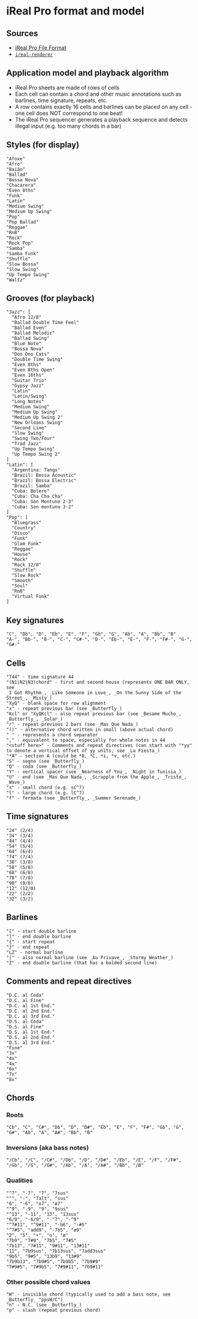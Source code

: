 # iReal Pro format and model

## Sources

- [iReal Pro File Format](https://www.irealpro.com/ireal-pro-file-format)
- [`ireal-renderer`](https://github.com/daumling/ireal-renderer)

## Application model and playback algorithm

- iReal Pro sheets are made of rows of cells
- Each cell can contain a chord and other music annotations such as barlines, time signature, repeats, etc.
- A row contains exactly 16 cells and barlines can be placed on any cell - one cell does NOT correspond to one beat!
- The iReal Pro sequencer generates a playback sequence and detects illegal input (e.g. too many chords in a bar)

## Styles (for display)

```
"Afoxe"
"Afro"
"Baião"
"Ballad"
"Bossa Nova"
"Chacarera"
"Even 8ths"
"Funk"
"Latin"
"Medium Swing"
"Medium Up Swing"
"Pop"
"Pop Ballad"
"Reggae"
"RnB"
"Rock"
"Rock Pop"
"Samba"
"Samba Funk"
"Shuffle"
"Slow Bossa"
"Slow Swing"
"Up Tempo Swing"
"Waltz"
```

## Grooves (for playback)

```
"Jazz": [
  "Afro 12/8"
  "Ballad Double Time Feel"
  "Ballad Even"
  "Ballad Melodic"
  "Ballad Swing"
  "Blue Note"
  "Bossa Nova"
  "Doo Doo Cats"
  "Double Time Swing"
  "Even 8ths"
  "Even 8ths Open"
  "Even 16ths"
  "Guitar Trio"
  "Gypsy Jazz"
  "Latin"
  "Latin/Swing"
  "Long Notes"
  "Medium Swing"
  "Medium Up Swing"
  "Medium Up Swing 2"
  "New Orleans Swing"
  "Second Line"
  "Slow Swing"
  "Swing Two/Four"
  "Trad Jazz"
  "Up Tempo Swing"
  "Up Tempo Swing 2"
]
"Latin": [
  "Argentina: Tango"
  "Brazil: Bossa Acoustic"
  "Brazil: Bossa Electric"
  "Brazil: Samba"
  "Cuba: Bolero"
  "Cuba: Cha Cha Cha"
  "Cuba: Son Montuno 2-3"
  "Cuba: Son montuno 3-2"
]
"Pop": [
  "Bluegrass"
  "Country"
  "Disco"
  "Funk"
  "Glam Funk"
  "Reggae"
  "House"
  "Rock"
  "Rock 12/8"
  "Shuffle"
  "Slow Rock"
  "Smooth"
  "Soul"
  "RnB"
  "Virtual Funk"
]
```

## Key signatures

```
"C", "Db", "D", "Eb", "E", "F", "Gb", "G", "Ab", "A", "Bb", "B"
"A-", "Bb-", "B-", "C-", "C#-", "D-", "Eb-", "E-", "F-", "F#-", "G-", "G#-"
```

## Cells

```
"T44" - time signature 44
"(N1|N2|N3)chord" - first and second house (represents ONE BAR ONLY, see
_I Got Rhythm_, _Like Someone in Love_, _On the Sunny Side of the Street_, _Misty_)
"XyQ" - blank space for row alignment
"x" - repeat previous bar (see _Butterfly_)
"Kcl" or "XyQKcl" - also repeat previous bar (see _Besame Mucho_, _Butterfly_, _Solar_)
"r" - repeat previous 2 bars (see _Mas Que Nada_)
"()" - alternative chord written in small (above actual chord)
" " - represents a chord separator
"," - equivalent to space, especially for whole notes in 44
"<stuff here>" - Comments and repeat directives (can start with "*yy" to denote a vertical offset of yy units, see _La Fiesta_)
"*A" - section A (could be *B, *C, *i, *v, etc.)
"S" - segno (see _Butterfly_)
"Q" - coda (see _Butterfly_)
"Y" - vertical spacer (see _Nearness of You_, _Night in Tunisia_)
"U" - end (see _Mas Que Nada_, _Scrapple from the Apple_, _Triste_, _Wave_)
"s" - small chord (e.g. sC^7)
"l" - large chord (e.g. lC^7)
"f" - fermata (see _Butterfly_, _Summer Serenade_)
```

## Time signatures

```
"24" (2/4)
"34" (3/4)
"44" (4/4)
"54" (5/4)
"64" (6/4)
"74" (7/4)
"38" (3/8)
"58" (5/8)
"68" (6/8)
"78" (7/8)
"98" (9/8)
"12" (12/8)
"22" (2/2)
"32" (3/2)
```

## Barlines

```
"[" - start double barline
"]" - end double barline
"{" - start repeat
"}" - end repeat
"LZ" - normal barline
"|" - also normal barline (see _Au Privave_, _Stormy Weather_)
"Z" - end double barline (that has a bolded second line)
```

## Comments and repeat directives

```
"D.C. al Coda"
"D.C. al Fine"
"D.C. al 1st End."
"D.C. al 2nd End."
"D.C. al 3rd End."
"D.S. al Coda"
"D.S. al Fine"
"D.S. al 1st End."
"D.S. al 2nd End."
"D.S. al 3rd End."
"Fine"
"3x"
"4x"
"4x"
"6x"
"7x"
"8x"
```

## Chords

### Roots

```
"Cb", "C", "C#", "Db", "D", "D#", "Eb", "E", "F", "F#", "Gb", "G", "G#", "Ab", "A", "A#", "Bb", "B"
```

### Inversions (aka bass notes)

```
"/Cb", "/C", "/C#", "/Db", "/D", "/D#", "/Eb", "/E", "/F", "/F#", "/Gb", "/G", "/G#", "/Ab", "/A", "/A#", "/Bb", "/B"
```

### Qualities

```
"^7", "-7", "7", "7sus"
"^", "-", "7alt", "sus"
"6", "-6", "o7", "ø7"
"^9", "-9", "9", "9sus"
"^13", "-11", "13", "13sus"
"6/9", "-6/9", "-^7", "-^9"
"^7#11", "^9#11", "-b6", "-#5"
"^7#5", "add9", "-7b5", "ø9"
"2", "5", "+", "o", "ø"
"7b9", "7#9", "7b5", "7#5"
"7b13", "7#11", "9#11", "13#11"
"11", "7b9sus", "7b13sus", "7add3sus"
"9b5", "9#5", "13b9", "13#9"
"7b9b13", "7b9#5", "7b9b5", "7b9#9"
"7#9#5", "7#9b5", "7#9#11", "7b9#11"
```

### Other possible chord values

```
"W" - invisible chord (typically used to add a bass note, see _Butterfly_ "ppsW/C")
"n" - N.C. (see _Butterfly_)
"p" - slash (repeat previous chord)
```
